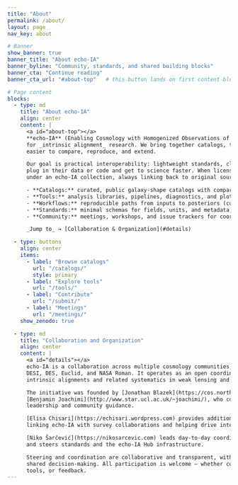 ```yaml
---
title: "About"
permalink: /about/
layout: page
nav_key: about

# Banner
show_banner: true
banner_title: "About echo-IA"
banner_byline: "Community, standards, and shared building blocks"
banner_cta: "Continue reading"
banner_cta_url: "#about-top"   # this button lands on first content block

# Page content
blocks:
  - type: md
    title: "About echo-IA"
    align: center
    content: |
      <a id="about-top"></a>
      **echo-IA** (Enabling Cosmology with Homogenized Observations of Intrinsic Alignments) is a community space
      for _intrinsic alignment_ research. We bring together catalogs, tools, datasets, and workflows so results are
      easier to compare, reproduce, and extend.

      Our goal is practical interoperability: lightweight standards, clear provenance, and shared building blocks — so teams can
      plug in their data or code and get to science faster. When licensing allows, we also **host or mirror on Zenodo**
      under an echo-IA collection, always linking back to original sources.

      - **Catalogs:** curated, public galaxy-shape catalogs with comparable metadata  
      - **Tools:** analysis libraries, pipelines, diagnostics, and plotting utilities  
      - **Workflows:** reproducible paths from inputs to posteriors (configs, CI, examples)  
      - **Standards:** minimal schemas for fields, units, and metadata; recommended citations  
      - **Community:** meetings, workshops, and issue trackers for coordination

      _Jump to_ → [Collaboration & Organization](#details)

  - type: buttons
    align: center
    items:
      - label: "Browse catalogs"
        url: "/catalogs/"
        style: primary
      - label: "Explore tools"
        url: "/tools/"
      - label: "Contribute"
        url: "/submit/"
      - label: "Meetings"
        url: "/meetings/"
    show_zenodo: true

  - type: md
    title: "Collaboration and Organization"
    align: center
    content: |
      <a id="details"></a>
      echo-IA is a collaboration across multiple cosmology communities, including LSST DESC,
      DESI, DES, Euclid, and NASA Roman. It operates as an open coordination space for researchers studying
      intrinsic alignments and related systematics in weak lensing and large-scale structure.

      The initiative was founded by [Jonathan Blazek](https://cos.northeastern.edu/people/jonathan-blazek/) and
      [Benjamin Joachimi](http://www.star.ucl.ac.uk/~joachimi/), who continue to provide scientific
      leadership and community guidance.

      [Elisa Chisari](https://echisari.wordpress.com) provides additional guidance and coordination, 
      linking echo-IA with survey collaborations and helping drive interoperability and data-standards work.

      [Niko Šarčević](https://nikosarcevic.com) leads day-to-day coordination, organizes workshops,
      and steers standards and the echo-IA Hub infrastructure.

      Steering and coordination are collaborative and transparent, with open meetings and
      shared decision-making. All participation is welcome — whether contributing data,
      tools, or feedback.
---
```

